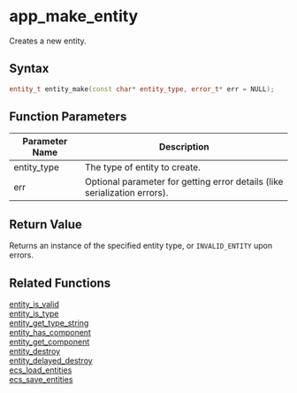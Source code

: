 # app_make_entity

Creates a new entity.

## Syntax

```cpp
entity_t entity_make(const char* entity_type, error_t* err = NULL);
```

## Function Parameters

Parameter Name | Description
--- | ---
entity_type | The type of entity to create.
err | Optional parameter for getting error details (like serialization errors).

## Return Value

Returns an instance of the specified entity type, or `INVALID_ENTITY` upon errors.

## Related Functions

[entity_is_valid](https://github.com/RandyGaul/cute_framework/blob/master/docs/ecs/entity_is_valid.md)  
[entity_is_type](https://github.com/RandyGaul/cute_framework/blob/master/docs/ecs/entity_is_type.md)  
[entity_get_type_string](https://github.com/RandyGaul/cute_framework/blob/master/docs/ecs/entity_get_type_string.md)  
[entity_has_component](https://github.com/RandyGaul/cute_framework/blob/master/docs/ecs/entity_has_component.md)  
[entity_get_component](https://github.com/RandyGaul/cute_framework/blob/master/docs/ecs/entity_get_component.md)  
[entity_destroy](https://github.com/RandyGaul/cute_framework/blob/master/docs/ecs/entity_destroy.md)  
[entity_delayed_destroy](https://github.com/RandyGaul/cute_framework/blob/master/docs/ecs/entity_delayed_destroy.md)  
[ecs_load_entities](https://github.com/RandyGaul/cute_framework/blob/master/docs/ecs/ecs_load_entities.md)  
[ecs_save_entities](https://github.com/RandyGaul/cute_framework/blob/master/docs/ecs/ecs_save_entities.md)  
